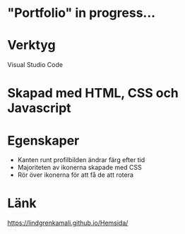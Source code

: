 # "Portfolio" in progress...

# Verktyg
Visual Studio Code

# Skapad med HTML, CSS och Javascript

# Egenskaper

* Kanten runt profilbilden ändrar färg efter tid<br />
* Majoriteten av ikonerna skapade med CSS<br />
* Rör över ikonerna för att få de att rotera

# Länk
https://lindgrenkamali.github.io/Hemsida/
